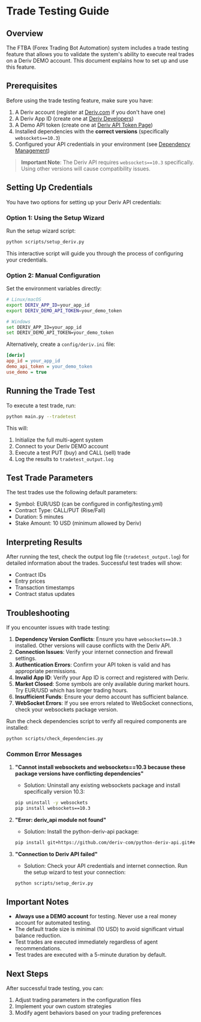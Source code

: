 # Trade Testing Guide

## Overview

The FTBA (Forex Trading Bot Automation) system includes a trade testing feature that allows you to validate the system's ability to execute real trades on a Deriv DEMO account. This document explains how to set up and use this feature.

## Prerequisites

Before using the trade testing feature, make sure you have:

1. A Deriv account (register at [Deriv.com](https://deriv.com) if you don't have one)
2. A Deriv App ID (create one at [Deriv Developers](https://developers.deriv.com/))
3. A Demo API token (create one at [Deriv API Token Page](https://app.deriv.com/account/api-token))
4. Installed dependencies with the **correct versions** (specifically `websockets==10.3`)
5. Configured your API credentials in your environment (see [Dependency Management](dependency_management.md))

> **Important Note**: The Deriv API requires `websockets==10.3` specifically. Using other versions will cause compatibility issues.

## Setting Up Credentials

You have two options for setting up your Deriv API credentials:

### Option 1: Using the Setup Wizard

Run the setup wizard script:

```bash
python scripts/setup_deriv.py
```

This interactive script will guide you through the process of configuring your credentials.

### Option 2: Manual Configuration

Set the environment variables directly:

```bash
# Linux/macOS
export DERIV_APP_ID=your_app_id
export DERIV_DEMO_API_TOKEN=your_demo_token

# Windows
set DERIV_APP_ID=your_app_id
set DERIV_DEMO_API_TOKEN=your_demo_token
```

Alternatively, create a `config/deriv.ini` file:

```ini
[deriv]
app_id = your_app_id
demo_api_token = your_demo_token
use_demo = true
```

## Running the Trade Test

To execute a test trade, run:

```bash
python main.py --tradetest
```

This will:

1. Initialize the full multi-agent system
2. Connect to your Deriv DEMO account
3. Execute a test PUT (buy) and CALL (sell) trade
4. Log the results to `tradetest_output.log`

## Test Trade Parameters

The test trades use the following default parameters:

- Symbol: EUR/USD (can be configured in config/testing.yml)
- Contract Type: CALL/PUT (Rise/Fall)
- Duration: 5 minutes
- Stake Amount: 10 USD (minimum allowed by Deriv)

## Interpreting Results

After running the test, check the output log file (`tradetest_output.log`) for detailed information about the trades. Successful test trades will show:

- Contract IDs
- Entry prices
- Transaction timestamps
- Contract status updates

## Troubleshooting

If you encounter issues with trade testing:

1. **Dependency Version Conflicts**: Ensure you have `websockets==10.3` installed. Other versions will cause conflicts with the Deriv API.
2. **Connection Issues**: Verify your internet connection and firewall settings.
3. **Authentication Errors**: Confirm your API token is valid and has appropriate permissions.
4. **Invalid App ID**: Verify your App ID is correct and registered with Deriv.
5. **Market Closed**: Some symbols are only available during market hours. Try EUR/USD which has longer trading hours.
6. **Insufficient Funds**: Ensure your demo account has sufficient balance.
7. **WebSocket Errors**: If you see errors related to WebSocket connections, check your websockets package version.

Run the check dependencies script to verify all required components are installed:

```bash
python scripts/check_dependencies.py
```

### Common Error Messages

1. **"Cannot install websockets and websockets==10.3 because these package versions have conflicting dependencies"**
   - Solution: Uninstall any existing websockets package and install specifically version 10.3:
   ```bash
   pip uninstall -y websockets
   pip install websockets==10.3
   ```

2. **"Error: deriv_api module not found"**
   - Solution: Install the python-deriv-api package:
   ```bash
   pip install git+https://github.com/deriv-com/python-deriv-api.git#egg=python-deriv-api
   ```

3. **"Connection to Deriv API failed"**
   - Solution: Check your API credentials and internet connection. Run the setup wizard to test your connection:
   ```bash
   python scripts/setup_deriv.py
   ```

## Important Notes

- **Always use a DEMO account** for testing. Never use a real money account for automated testing.
- The default trade size is minimal (10 USD) to avoid significant virtual balance reduction.
- Test trades are executed immediately regardless of agent recommendations.
- Test trades are executed with a 5-minute duration by default.

## Next Steps

After successful trade testing, you can:

1. Adjust trading parameters in the configuration files
2. Implement your own custom strategies
3. Modify agent behaviors based on your trading preferences
